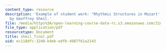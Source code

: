 ```yaml
---
content_type: resource
description: 'Example of student work: "Rhythmic Structures in Mozart''s Linz Symphony,"
  by Geoffrey Sheil.'
file: /media/https%3A/open-learning-course-data-rc.s3.amazonaws.com/21m-350-musical-analysis-spring-2008/ec118dfc3240b4ebedfb4987f61a2143_sheil_final.pdf
file_type: application/pdf
resourcetype: Document
title: sheil_final.pdf
uid: ec118dfc-3240-b4eb-edfb-4987f61a2143
---
```

